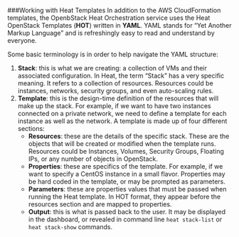 ###Working with Heat Templates
In addition to the AWS CloudFormation templates, the OpenbStack Heat Orchestration service uses the Heat OpenStack Templates (**HOT**) written in **YAML**. YAML stands for “Yet Another Markup Language” and is refreshingly easy to read and understand by everyone.

Some basic terminology is in order to help navigate the YAML structure:

1. **Stack**: this is what we are creating: a collection of VMs and their associated configuration. In Heat, the term “Stack” has a very specific meaning. It refers to a collection of resources. Resources could be instances, networks, security groups, and even auto-scaling rules.
2. **Template**: this is the design-time definition of the resources that will make up the stack. For example, if we want to have two instances connected on a private network, we need to define a template for each instance as well as the network. A template is made up of four different sections:
   * **Resources**: these are the details of the specific stack. These are the objects that will be created or modified when the template runs. Resources could be Instances, Volumes, Security Groups, Floating IPs, or any number of objects in OpenStack.
   * **Properties**: these are specifics of the template. For example, if we want to specify a CentOS instance in a small flavor. Properties may be hard coded in the template, or may be prompted as parameters.
   * **Parameters**: these are properties values that must be passed when running the Heat template. In HOT format, they appear before the resources section and are mapped to properties.
   * **Output**: this is what is passed back to the user. It may be displayed in the dashboard, or revealed in command line ``heat stack-list`` or ``heat stack-show`` commands.
